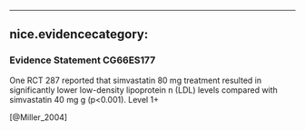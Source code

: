 
---
nice.evidencecategory: 
---

### Evidence Statement CG66ES177
One RCT 287 reported that simvastatin 80 mg treatment resulted in significantly lower low-density lipoprotein n (LDL) levels compared with simvastatin 40 mg g (p<0.001). Level 1+

[@Miller_2004]


